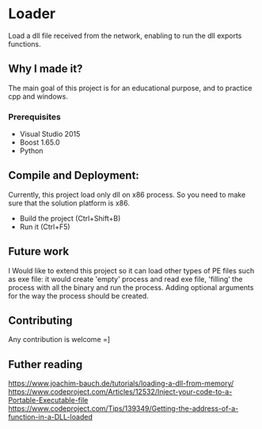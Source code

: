 # Loader
Load a dll file received from the network, enabling to run the dll exports functions. 

## Why I made it?
The main goal of this project is for an educational purpose, and to practice cpp and windows.

### Prerequisites
* Visual Studio 2015
* Boost 1.65.0
* Python

## Compile and Deployment:
Currently, this project load only dll on x86 process. So you need to make sure that the solution platform is x86.
* Build the project (Ctrl+Shift+B)
* Run it (Ctrl+F5)

## Future work
I Would like to extend this project so it can load other types of PE files such as exe file: it would create 'empty' process and read exe file, 'filling' the process with all the binary and run the process. Adding optional arguments for the way the process should be created.

## Contributing
Any contribution is welcome =]

## Futher reading
https://www.joachim-bauch.de/tutorials/loading-a-dll-from-memory/
https://www.codeproject.com/Articles/12532/Inject-your-code-to-a-Portable-Executable-file
https://www.codeproject.com/Tips/139349/Getting-the-address-of-a-function-in-a-DLL-loaded

